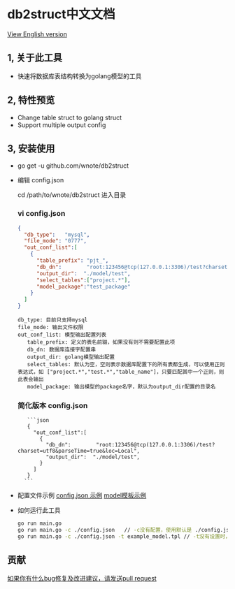 
# db2struct中文文档
[View English version](../../README.md)

## 1, 关于此工具
 - 快速将数据库表结构转换为golang模型的工具

## 2, 特性预览
* Change table struct to golang struct
* Support multiple output config

## 3, 安装使用

+ go get -u github.com/wnote/db2struct


+ 编辑 config.json

   cd /path/to/wnote/db2struct 进入目录

   ### vi config.json
     ```json
     {
       "db_type":   "mysql",
       "file_mode": "0777",
       "out_conf_list":[
         {
           "table_prefix": "pjt_",
           "db_dn":        "root:123456@tcp(127.0.0.1:3306)/test?charset=utf8&parseTime=true&loc=Local",
           "output_dir":  "./model/test",
           "select_tables":["project.*"],
           "model_package":"test_package"
         }
       ]
     }
    ```
    ```
    db_type: 目前只支持mysql
    file_mode: 输出文件权限
    out_conf_list: 模型输出配置列表
       table_prefix: 定义的表名前辍，如果没有则不需要配置此项
       db_dn: 数据库连接字配置串
       output_dir: golang模型输出配置
       select_tables: 默认为空，空则表示数据库配置下的所有表都生成，可以使用正则表达式，如 ["project.*","test.*","table_name"]，只要匹配其中一个正则，则此表会输出
       model_package: 输出模型的package名字，默认为output_dir配置的目录名
    ```
    ### 简化版本 config.json
         ```json
         {
           "out_conf_list":[
             {
               "db_dn":        "root:123456@tcp(127.0.0.1:3306)/test?charset=utf8&parseTime=true&loc=Local",
               "output_dir":  "./model/test",
             }
           ]
         }
        ```
+ 配置文件示例
    [config.json 示例](./config.json)
    [model模板示例](./docs/example_model.tpl)

+ 如何运行此工具
    ```bash
    go run main.go
    go run main.go -c ./config.json   // -c没有配置，使用默认是 ./config.json
    go run main.go -c ./config.json -t example_model.tpl // -t没有设置时，使用默认配置 config/default_template.go定义好了
    ```

## 贡献

[如果你有什么bug修复及改进建议，请发送pull request](https://github.com/wnote/db2struct)
